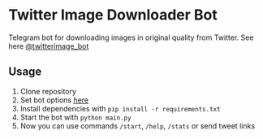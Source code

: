 # Twitter Image Downloader Bot
Telegram bot for downloading images in original quality from Twitter. See here [@twitterimage_bot](http://t.me/twitterimage_bot)

## Usage
1. Clone repository
2. Set bot options [here](https://github.com/skrimix/twitter_downloader_bot/blob/master/main.py#L17-19)
3. Install dependencies with `pip install -r requirements.txt`
4. Start the bot with `python main.py`
5. Now you can use commands `/start`, `/help`, `/stats` or send tweet links
